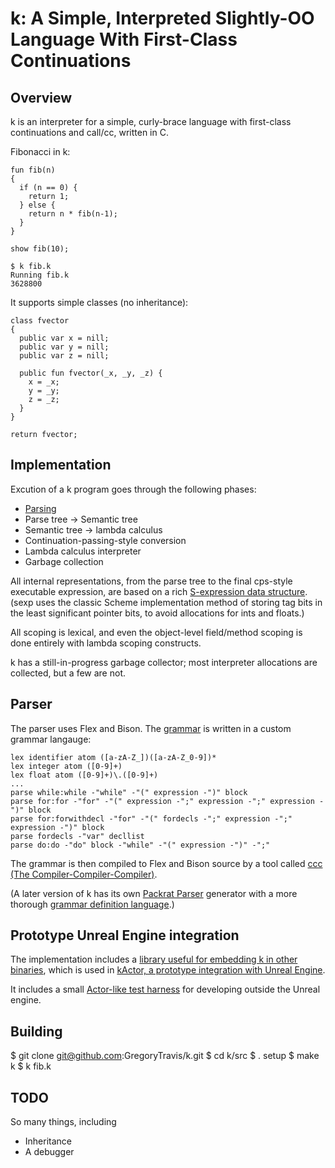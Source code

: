 k: A Simple, Interpreted Slightly-OO Language With First-Class Continuations
======

## Overview

k is an interpreter for a simple, curly-brace language with first-class continuations and call/cc, written in C.

Fibonacci in k:

```
fun fib(n)
{
  if (n == 0) {
    return 1;
  } else {
    return n * fib(n-1);
  }
}

show fib(10);
```

```
$ k fib.k
Running fib.k
3628800
```

It supports simple classes (no inheritance):

```
class fvector
{
  public var x = nill;
  public var y = nill;
  public var z = nill;

  public fun fvector(_x, _y, _z) {
    x = _x;
    y = _y;
    z = _z;
  }
}

return fvector;
```

## Implementation

Excution of a k program goes through the following phases:

* [Parsing](#parser)
* Parse tree -> Semantic tree
* Semantic tree -> lambda calculus
* Continuation-passing-style conversion
* Lambda calculus interpreter
* Garbage collection

All internal representations, from the parse tree to the final cps-style executable expression, are based on a rich [S-expression data structure](src/sexp.c). (sexp uses the classic Scheme implementation method of storing tag bits in the least significant pointer bits, to avoid allocations for ints and floats.)

All scoping is lexical, and even the object-level field/method scoping is done entirely with lambda scoping constructs.

k has a still-in-progress garbage collector; most interpreter allocations are collected, but a few are not.

## Parser

The parser uses Flex and Bison. The [grammar](src/kp.ccc) is written in a custom grammar langauge:

```
lex identifier atom ([a-zA-Z_])([a-zA-Z_0-9])*
lex integer atom ([0-9]+)
lex float atom ([0-9]+)\.([0-9]+)
...
parse while:while -"while" -"(" expression -")" block
parse for:for -"for" -"(" expression -";" expression -";" expression -")" block
parse for:forwithdecl -"for" -"(" fordecls -";" expression -";" expression -")" block
parse fordecls -"var" decllist
parse do:do -"do" block -"while" -"(" expression -")" -";"
```

The grammar is then compiled to Flex and Bison source by a tool called [ccc (The Compiler-Compiler-Compiler)](src/ccc).

(A later version of k has its own [Packrat Parser](https://bford.info/packrat/) generator with a more thorough [grammar definition language](https://github.com/GregoryTravis/k-new/blob/main/basegrammar.k).)

## Prototype Unreal Engine integration

The implementation includes a [library useful for embedding k in other binaries](src/kembed.cpp), which is used in [kActor, a prototype integration with Unreal Engine](https://github.com/GregoryTravis/kActor).

It includes a small [Actor-like test harness](src/KActor.cpp) for developing outside the Unreal engine.

## Building

$ git clone git@github.com:GregoryTravis/k.git
$ cd k/src
$ . setup
$ make k
$ k fib.k

## TODO

So many things, including

* Inheritance
* A debugger
